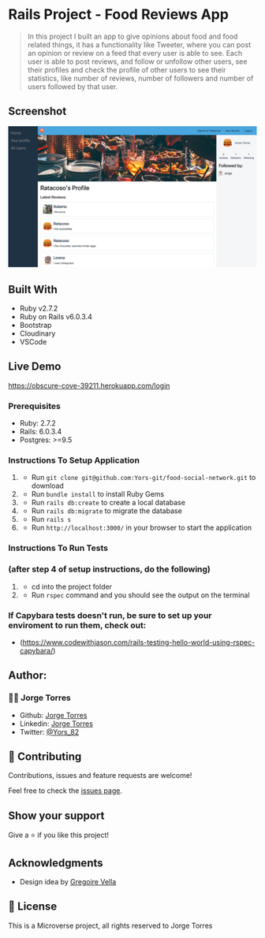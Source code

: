 # Rails Project - Food Reviews App 

>  In this project I built an app to give opinions about food and food related things, it has a functionality like Tweeter, where you can post an opinion or review on a feed that every user is able to see. Each user is able to post reviews, and follow or unfollow other users, see their profiles and check the profile of other users to see their statistics, like number of reviews, number of followers and number of users followed by that user.
## Screenshot

![img](./app/assets/images/Screenshot.png)

## Built With

- Ruby v2.7.2
- Ruby on Rails v6.0.3.4
- Bootstrap
- Cloudinary
- VSCode

## Live Demo

https://obscure-cove-39211.herokuapp.com/login

### Prerequisites

- Ruby: 2.7.2
- Rails: 6.0.3.4
- Postgres: >=9.5

### Instructions To Setup Application

1. - Run `git clone git@github.com:Yors-git/food-social-network.git` to download 
2. - Run `bundle install` to install Ruby Gems
3. - Run `rails db:create` to create a local database
4. - Run `rails db:migrate` to migrate the database
5. - Run `rails s`
6. - Run `http://localhost:3000/` in your browser to start the application


### Instructions To Run Tests
### (after step 4 of setup instructions, do the following)

1. - cd into the project folder
2. - Run `rspec` command and you should see the output on the terminal

### If Capybara tests doesn't run, be sure to set up your enviroment to run them, check out:

- (https://www.codewithjason.com/rails-testing-hello-world-using-rspec-capybara/)

## Author:

### 👨‍💻 Jorge Torres

- Github: [Jorge Torres](https://github.com/Yors-git)
- Linkedin: [Jorge Torres](https://www.linkedin.com/in/jtbribiesca/)
- Twitter: [@Yors_82](https://twitter.com/Yors_82)

## 🤝 Contributing

Contributions, issues and feature requests are welcome!

Feel free to check the [issues page](https://github.com/Yors-git/food-social-network/issues).

## Show your support

Give a ⭐️ if you like this project!

## Acknowledgments

- Design idea by [Gregoire Vella](https://www.behance.net/gregoirevella)

## 📝 License

This is a Microverse project, all rights reserved to Jorge Torres
